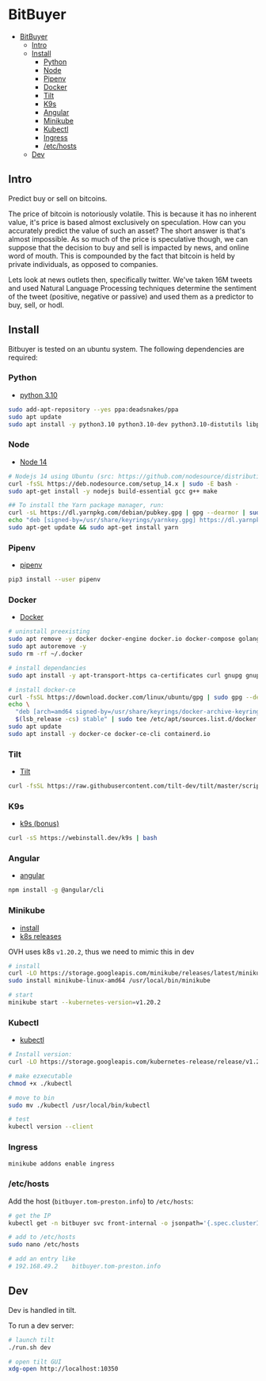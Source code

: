 # BitBuyer

- [BitBuyer](#bitbuyer)
  - [Intro](#intro)
  - [Install](#install)
    - [Python](#python)
    - [Node](#node)
    - [Pipenv](#pipenv)
    - [Docker](#docker)
    - [Tilt](#tilt)
    - [K9s](#k9s)
    - [Angular](#angular)
    - [Minikube](#minikube)
    - [Kubectl](#kubectl)
    - [Ingress](#ingress)
    - [/etc/hosts](#etchosts)
  - [Dev](#dev)

## Intro

Predict buy or sell on bitcoins.

The price of bitcoin is notoriously volatile.  This is because it has no inherent value, it's price is based almost exclusively on speculation.  How can you accurately predict the value of such an asset?  The short answer is that's almost impossible.  As so much of the price is speculative though, we can suppose that the decision to buy and sell is impacted by news, and online word of mouth.  This is compounded by the fact that bitcoin is held by private individuals, as opposed to companies.

Lets look at news outlets then, specifically twitter.  We've taken 16M tweets and used Natural Language Processing techniques determine the sentiment of the tweet (positive, negative or passive) and used them as a predictor to buy, sell, or hodl.

## Install

Bitbuyer is tested on an ubuntu system.  The following dependencies are required:

### Python

- [python 3.10](https://github.com/deadsnakes/python3.10)

```bash
sudo add-apt-repository --yes ppa:deadsnakes/ppa
sudo apt update
sudo apt install -y python3.10 python3.10-dev python3.10-distutils libpq-dev
```

### Node

- [Node 14](https://github.com/nodesource/distributions/blob/master/README.md#debinstall)

```bash
# Nodejs 14 using Ubuntu (src: https://github.com/nodesource/distributions/blob/master/README.md#debinstall)
curl -fsSL https://deb.nodesource.com/setup_14.x | sudo -E bash -
sudo apt-get install -y nodejs build-essential gcc g++ make

## To install the Yarn package manager, run:
curl -sL https://dl.yarnpkg.com/debian/pubkey.gpg | gpg --dearmor | sudo tee /usr/share/keyrings/yarnkey.gpg >/dev/null
echo "deb [signed-by=/usr/share/keyrings/yarnkey.gpg] https://dl.yarnpkg.com/debian stable main" | sudo tee /etc/apt/sources.list.d/yarn.list
sudo apt-get update && sudo apt-get install yarn
```

### Pipenv

- [pipenv](https://pipenv.pypa.io/en/latest/#install-pipenv-today)

```bash
pip3 install --user pipenv
```

### Docker

- [Docker](https://docs.docker.com/engine/install/ubuntu/)

```bash
# uninstall preexisting
sudo apt remove -y docker docker-engine docker.io docker-compose golang-docker-credential-helpers containerd runc
sudo apt autoremove -y
sudo rm -rf ~/.docker

# install dependancies
sudo apt install -y apt-transport-https ca-certificates curl gnupg gnupg-agent software-properties-common lsb-release

# install docker-ce
curl -fsSL https://download.docker.com/linux/ubuntu/gpg | sudo gpg --dearmor -o /usr/share/keyrings/docker-archive-keyring.gpg
echo \
  "deb [arch=amd64 signed-by=/usr/share/keyrings/docker-archive-keyring.gpg] https://download.docker.com/linux/ubuntu \
  $(lsb_release -cs) stable" | sudo tee /etc/apt/sources.list.d/docker.list > /dev/null
sudo apt update
sudo apt install -y docker-ce docker-ce-cli containerd.io
```

### Tilt

- [Tilt](https://docs.tilt.dev/install.html#linux)

```bash
curl -fsSL https://raw.githubusercontent.com/tilt-dev/tilt/master/scripts/install.sh | bash
```

### K9s

- [k9s (bonus)](https://k9scli.io/topics/install/)

```bash
curl -sS https://webinstall.dev/k9s | bash
```

### Angular

- [angular](https://angular.io/guide/setup-local#install-the-angular-cli)

```bash
npm install -g @angular/cli
```

### Minikube

- [install](https://minikube.sigs.k8s.io/docs/start/)
- [k8s releases](https://kubernetes.io/releases/)

OVH uses k8s `v1.20.2`, thus we need to mimic this in dev

```bash
# install
curl -LO https://storage.googleapis.com/minikube/releases/latest/minikube-linux-amd64
sudo install minikube-linux-amd64 /usr/local/bin/minikube

# start
minikube start --kubernetes-version=v1.20.2
```

### Kubectl

- [kubectl](https://v1-18.docs.kubernetes.io/docs/tasks/tools/install-kubectl/)

```bash
# Install version: 
curl -LO https://storage.googleapis.com/kubernetes-release/release/v1.20.11/bin/linux/amd64/kubectl

# make ezxecutable
chmod +x ./kubectl

# move to bin
sudo mv ./kubectl /usr/local/bin/kubectl

# test
kubectl version --client
```

### Ingress

```bash
minikube addons enable ingress
```

### /etc/hosts

Add the host (`bitbuyer.tom-preston.info`) to `/etc/hosts`:

```bash
# get the IP
kubectl get -n bitbuyer svc front-internal -o jsonpath='{.spec.clusterIP}'

# add to /etc/hosts
sudo nano /etc/hosts

# add an entry like
# 192.168.49.2    bitbuyer.tom-preston.info
```

## Dev

Dev is handled in tilt.

To run a dev server:

```bash
# launch tilt
./run.sh dev

# open tilt GUI
xdg-open http://localhost:10350
```
